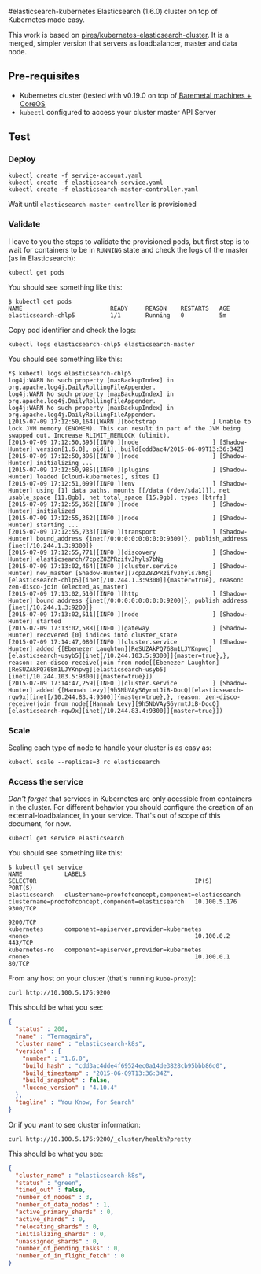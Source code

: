#elasticsearch-kubernetes
Elasticsearch (1.6.0) cluster on top of Kubernetes made easy.

This work is based on [pires/kubernetes-elasticsearch-cluster](https://github.com/pires/kubernetes-elasticsearch-cluster). It is a merged, simpler version that servers as loadbalancer, master and data node.

## Pre-requisites

* Kubernetes cluster (tested with v0.19.0 on top of [Baremetal machines + CoreOS](https://github.com/GoogleCloudPlatform/kubernetes/blob/master/docs/getting-started-guides/coreos/bare_metal_offline.md)
* `kubectl` configured to access your cluster master API Server

## Test

### Deploy

```
kubectl create -f service-account.yaml
kubectl create -f elasticsearch-service.yaml
kubectl create -f elasticsearch-master-controller.yaml
```

Wait until `elasticsearch-master-controller` is provisioned

### Validate

I leave to you the steps to validate the provisioned pods, but first step is to wait for containers to be in ```RUNNING``` state and check the logs of the master (as in Elasticsearch):

```
kubectl get pods
```

You should see something like this:

```
$ kubectl get pods
NAME                         READY     REASON    RESTARTS   AGE
elasticsearch-chlp5          1/1       Running   0          5m
```

Copy pod identifier and check the logs:

```
kubectl logs elasticsearch-chlp5 elasticsearch-master
```

You should see something like this:

```
*$ kubectl logs elasticsearch-chlp5                                                                               
log4j:WARN No such property [maxBackupIndex] in org.apache.log4j.DailyRollingFileAppender.
log4j:WARN No such property [maxBackupIndex] in org.apache.log4j.DailyRollingFileAppender.
log4j:WARN No such property [maxBackupIndex] in org.apache.log4j.DailyRollingFileAppender.
[2015-07-09 17:12:50,164][WARN ][bootstrap                ] Unable to lock JVM memory (ENOMEM). This can result in part of the JVM being swapped out. Increase RLIMIT_MEMLOCK (ulimit).
[2015-07-09 17:12:50,395][INFO ][node                     ] [Shadow-Hunter] version[1.6.0], pid[1], build[cdd3ac4/2015-06-09T13:36:34Z]
[2015-07-09 17:12:50,396][INFO ][node                     ] [Shadow-Hunter] initializing ...
[2015-07-09 17:12:50,985][INFO ][plugins                  ] [Shadow-Hunter] loaded [cloud-kubernetes], sites []
[2015-07-09 17:12:51,099][INFO ][env                      ] [Shadow-Hunter] using [1] data paths, mounts [[/data (/dev/sda1)]], net usable_space [11.8gb], net total_space [15.9gb], types [btrfs]
[2015-07-09 17:12:55,362][INFO ][node                     ] [Shadow-Hunter] initialized
[2015-07-09 17:12:55,362][INFO ][node                     ] [Shadow-Hunter] starting ...
[2015-07-09 17:12:55,733][INFO ][transport                ] [Shadow-Hunter] bound_address {inet[/0:0:0:0:0:0:0:0:9300]}, publish_address {inet[/10.244.1.3:9300]}
[2015-07-09 17:12:55,771][INFO ][discovery                ] [Shadow-Hunter] elasticsearch/7cpzZ8ZPRzifvJhyls7bNg
[2015-07-09 17:13:02,464][INFO ][cluster.service          ] [Shadow-Hunter] new_master [Shadow-Hunter][7cpzZ8ZPRzifvJhyls7bNg][elasticsearch-chlp5][inet[/10.244.1.3:9300]]{master=true}, reason: zen-disco-join (elected_as_master)
[2015-07-09 17:13:02,510][INFO ][http                     ] [Shadow-Hunter] bound_address {inet[/0:0:0:0:0:0:0:0:9200]}, publish_address {inet[/10.244.1.3:9200]}
[2015-07-09 17:13:02,511][INFO ][node                     ] [Shadow-Hunter] started
[2015-07-09 17:13:02,588][INFO ][gateway                  ] [Shadow-Hunter] recovered [0] indices into cluster_state
[2015-07-09 17:14:47,080][INFO ][cluster.service          ] [Shadow-Hunter] added {[Ebenezer Laughton][ReSUZAkPQ768m1LJYKnpwg][elasticsearch-usyb5][inet[/10.244.103.5:9300]]{master=true},}, reason: zen-disco-receive(join from node[[Ebenezer Laughton][ReSUZAkPQ768m1LJYKnpwg][elasticsearch-usyb5][inet[/10.244.103.5:9300]]{master=true}])
[2015-07-09 17:14:47,259][INFO ][cluster.service          ] [Shadow-Hunter] added {[Hannah Levy][9h5NbVAyS6yrmtJiB-DocQ][elasticsearch-rqw9x][inet[/10.244.83.4:9300]]{master=true},}, reason: zen-disco-receive(join from node[[Hannah Levy][9h5NbVAyS6yrmtJiB-DocQ][elasticsearch-rqw9x][inet[/10.244.83.4:9300]]{master=true}])
```

### Scale

Scaling each type of node to handle your cluster is as easy as:

```
kubectl scale --replicas=3 rc elasticsearch
```

### Access the service

*Don't forget* that services in Kubernetes are only acessible from containers in the cluster. For different behavior you should configure the creation of an external-loadbalancer, in your service. That's out of scope of this document, for now.

```
kubectl get service elasticsearch
```

You should see something like this:

```
$ kubectl get service
NAME            LABELS                                               SELECTOR                                             IP(S)          PORT(S)
elasticsearch   clustername=proofofconcept,component=elasticsearch   clustername=proofofconcept,component=elasticsearch   10.100.5.176   9300/TCP
                                                                                                                                         9200/TCP
kubernetes      component=apiserver,provider=kubernetes              <none>                                               10.100.0.2     443/TCP
kubernetes-ro   component=apiserver,provider=kubernetes              <none>                                               10.100.0.1     80/TCP
```

From any host on your cluster (that's running `kube-proxy`):

```
curl http://10.100.5.176:9200
```

This should be what you see:

```json
{
  "status" : 200,
  "name" : "Termagaira",
  "cluster_name" : "elasticsearch-k8s",
  "version" : {
    "number" : "1.6.0",
    "build_hash" : "cdd3ac4dde4f69524ec0a14de3828cb95bbb86d0",
    "build_timestamp" : "2015-06-09T13:36:34Z",
    "build_snapshot" : false,
    "lucene_version" : "4.10.4"
  },
  "tagline" : "You Know, for Search"
}
```

Or if you want to see cluster information:

```
curl http://10.100.5.176:9200/_cluster/health?pretty
```

This should be what you see:

```json
{
  "cluster_name" : "elasticsearch-k8s",
  "status" : "green",
  "timed_out" : false,
  "number_of_nodes" : 3,
  "number_of_data_nodes" : 1,
  "active_primary_shards" : 0,
  "active_shards" : 0,
  "relocating_shards" : 0,
  "initializing_shards" : 0,
  "unassigned_shards" : 0,
  "number_of_pending_tasks" : 0,
  "number_of_in_flight_fetch" : 0
}
```
